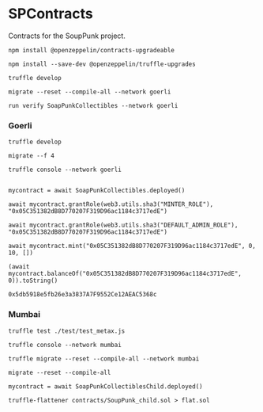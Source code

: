 # SPContracts
Contracts for the SoupPunk project.

`npm install @openzeppelin/contracts-upgradeable`

`npm install --save-dev @openzeppelin/truffle-upgrades`

`truffle develop`

`migrate --reset --compile-all --network goerli`

`run verify SoapPunkCollectibles --network goerli`



### Goerli
```
truffle develop

migrate --f 4

truffle console --network goerli


mycontract = await SoapPunkCollectibles.deployed()

await mycontract.grantRole(web3.utils.sha3("MINTER_ROLE"), "0x05C351382dB8D770207F319D96ac1184c3717edE")

await mycontract.grantRole(web3.utils.sha3("DEFAULT_ADMIN_ROLE"), "0x05C351382dB8D770207F319D96ac1184c3717edE")

await mycontract.mint("0x05C351382dB8D770207F319D96ac1184c3717edE", 0, 10, [])

(await mycontract.balanceOf("0x05C351382dB8D770207F319D96ac1184c3717edE", 0)).toString()
```

`0x5db5918e5fb26e3a3837A7F9552Ce12AEAC5368c`


### Mumbai
```
truffle test ./test/test_metax.js

truffle console --network mumbai

truffle migrate --reset --compile-all --network mumbai

migrate --reset --compile-all

mycontract = await SoapPunkCollectiblesChild.deployed()

truffle-flattener contracts/SoupPunk_child.sol > flat.sol
```
